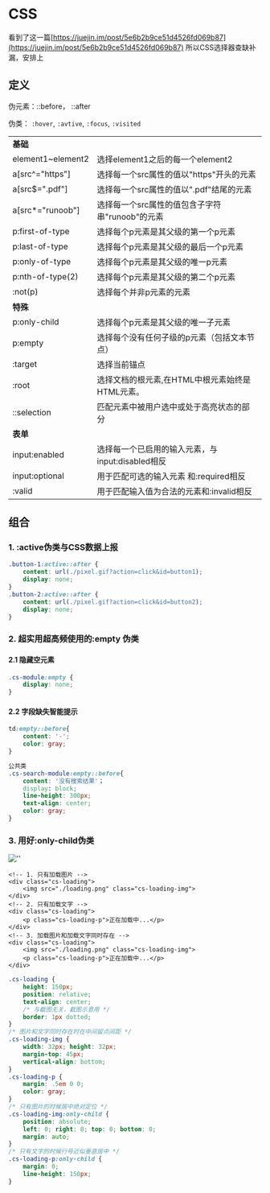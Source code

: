 # CSS

看到了这一篇[https://juejin.im/post/5e6b2b9ce51d4526fd069b87](https://juejin.im/post/5e6b2b9ce51d4526fd069b87) 所以CSS选择器查缺补漏，安排上

## 定义

伪元素：::before， ::after

伪类： `:hover`, `:avtive`, `:focus`, `:visited`

|  |  |
| :--- | :--- |
| **基础** |  |
| element1~element2 | 选择element1之后的每一个element2 |
| a\[src^="https"\] | 选择每一个src属性的值以"https"开头的元素 |
| a\[src$=".pdf"\] | 选择每一个src属性的值以".pdf"结尾的元素 |
| a\[src\*="runoob"\] | 选择每一个src属性的值包含子字符串"runoob"的元素 |
| p:first-of-type | 选择每个p元素是其父级的第一个p元素 |
| p:last-of-type | 选择每个p元素是其父级的最后一个p元素 |
| p:only-of-type | 选择每个p元素是其父级的唯一p元素 |
| p:nth-of-type\(2\) | 选择每个p元素是其父级的第二个p元素 |
| :not\(p\) | 选择每个并非p元素的元素 |
| **特殊** |  |
| p:only-child | 选择每个p元素是其父级的唯一子元素 |
| p:empty | 选择每个没有任何子级的p元素（包括文本节点） |
| :target | 选择当前锚点 |
| :root | 选择文档的根元素,在HTML中根元素始终是HTML元素。 |
| ::selection | 匹配元素中被用户选中或处于高亮状态的部分 |
| **表单** |  |
| input:enabled | 选择每一个已启用的输入元素，与input:disabled相反 |
| input:optional | 用于匹配可选的输入元素 和:required相反 |
| :valid | 用于匹配输入值为合法的元素和:invalid相反 |

## 组合

### 1. :active伪类与CSS数据上报

```css
.button-1:active::after {
    content: url(./pixel.gif?action=click&id=button1);
    display: none;
}
.button-2:active::after {
    content: url(./pixel.gif?action=click&id=button2);
    display: none;
}
```

### 2. 超实用超高频使用的:empty 伪类

#### 2.1 隐藏空元素

```css
.cs-module:empty {
    display: none;
}
```

#### 2.2 字段缺失智能提示

```css
td:empty::before{
    content: '-';
    color: gray;
}

公共类
.cs-search-module:empty::before{
    content: '没有搜索结果'；
    display: block;
    line-height: 300px;
    text-align: center;
    color: gray;
}
```

### 3. 用好:only-child伪类

![&apos;&apos;](https://user-gold-cdn.xitu.io/2020/3/13/170d2a24152f116a?imageView2/0/w/1280/h/960/format/webp/ignore-error/1)

```markup
<!-- 1. 只有加载图片 -->
<div class="cs-loading">
    <img src="./loading.png" class="cs-loading-img">
</div>
<!-- 2. 只有加载文字 -->
<div class="cs-loading">
    <p class="cs-loading-p">正在加载中...</p>
</div>
<!-- 3. 加载图片和加载文字同时存在 -->
<div class="cs-loading">
    <img src="./loading.png" class="cs-loading-img">
    <p class="cs-loading-p">正在加载中...</p>
</div>
```

```css
.cs-loading {
    height: 150px;
    position: relative;
    text-align: center;
    /* 与截图无关，截图示意用 */
    border: 1px dotted;
}
/* 图片和文字同时存在时在中间留点间距 */
.cs-loading-img {
    width: 32px; height: 32px;
    margin-top: 45px;
    vertical-align: bottom;
}
.cs-loading-p {
    margin: .5em 0 0;
    color: gray;
}
/* 只有图片的时候居中绝对定位 */
.cs-loading-img:only-child {
    position: absolute;
    left: 0; right: 0; top: 0; bottom: 0;
    margin: auto;
}
/* 只有文字的时候行号近似垂直居中 */
.cs-loading-p:only-child {
    margin: 0;
    line-height: 150px;
}
```

